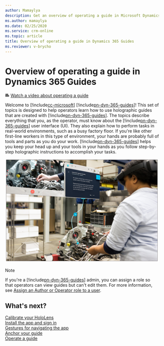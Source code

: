 ```yaml
---
author: Mamaylya
description: Get an overview of operating a guide in Microsoft Dynamics 365 Guides.
ms.author: mamaylya
ms.date: 02/25/2020
ms.service: crm-online
ms.topic: article
title: Overview of operating a guide in Dynamics 365 Guides
ms.reviewer: v-brycho
---
```


# Overview of operating a guide in Dynamics 365 Guides

![Video camera graphic](media/video-camera.PNG "Video camera graphic") [Watch a video about operating a guide](https://aka.ms/guidesoperate)

Welcome to [!include[cc-microsoft](../includes/cc-microsoft.md)] [!include[pn-dyn-365-guides](../includes/pn-dyn-365-guides.md)]! This set of topics is designed to help operators learn how to use holographic guides that are created with [!include[pn-dyn-365-guides](../includes/pn-dyn-365-guides.md)]. The topics describe everything that you, as the operator, must know about the [!include[pn-dyn-365-guides](../includes/pn-dyn-365-guides.md)] user interface (UI). They also explain how to perform tasks in real-world environments, such as a busy factory floor. If you're like other first-line workers in this type of environment, your hands are probably full of tools and parts as you do your work. [!include[pn-dyn-365-guides](../includes/pn-dyn-365-guides.md)] helps you keep your head up and your tools in your hands as you follow step-by-step holographic instructions to accomplish your tasks.

![Operator at work](media/operator-at-work.PNG "Operator at work")

> [!NOTE]
> If you're a [!include[pn-dyn-365-guides](../includes/pn-dyn-365-guides.md)] admin, you can assign a role so that operators can view guides but can't edit them. For more information, see [Assign an Author or Operator role to a user](assign-role.md).

## What's next?

[Calibrate your HoloLens](operator-calibrate.md)<br>
[Install the app and sign in](install-sign-in-operator.md)<br>
[Gestures for navigating the app](operator-gestures.md)<br>
[Anchor your guide](operator-anchor.md)<br>
[Operate a guide](operator-step-card-orientation.md)
